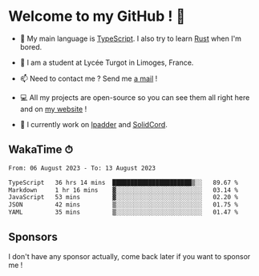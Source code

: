 # Welcome to my GitHub ! 🌃

- 🔭 My main language is [TypeScript](https://www.typescriptlang.org/). I also try to learn [Rust](https://www.rust-lang.org/) when I'm bored. 

- 🌱 I am a student at Lycée Turgot in Limoges, France.

- 📫 Need to contact me ? Send me <a href="mailto:mikkel@milescode.dev">a mail</a> !

- 💻 All my projects are open-source so you can see them all right here and on <a href="https://www.vexcited.ml">my website</a> !

- 👀 I currently work on [lpadder](https://github.com/Vexcited/lpadder) and [SolidCord](https://github.com/Vexcited/SolidCord).

## WakaTime ⏱

<!--START_SECTION:waka-->

```txt
From: 06 August 2023 - To: 13 August 2023

TypeScript   36 hrs 14 mins  ██████████████████████▒░░   89.67 %
Markdown     1 hr 16 mins    ▓░░░░░░░░░░░░░░░░░░░░░░░░   03.14 %
JavaScript   53 mins         ▓░░░░░░░░░░░░░░░░░░░░░░░░   02.20 %
JSON         42 mins         ▒░░░░░░░░░░░░░░░░░░░░░░░░   01.75 %
YAML         35 mins         ▒░░░░░░░░░░░░░░░░░░░░░░░░   01.47 %
```

<!--END_SECTION:waka-->

## Sponsors

I don't have any sponsor actually, come back later if you want to sponsor me !
